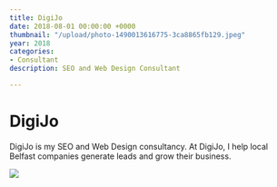 ```yaml
---
title: DigiJo
date: 2018-08-01 00:00:00 +0000
thumbnail: "/upload/photo-1490013616775-3ca8865fb129.jpeg"
year: 2018
categories:
- Consultant
description: SEO and Web Design Consultant

---
```

# DigiJo

DigiJo is my SEO and Web Design consultancy. At DigiJo, I help local Belfast companies generate leads and grow their business.

![](/upload/photo-1490013616775-3ca8865fb129.jpeg)